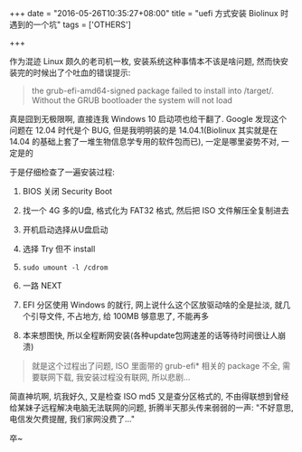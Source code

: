 +++
date = "2016-05-26T10:35:27+08:00"
title = "uefi 方式安装 Biolinux 时遇到的一个坑"
tags = ['OTHERS']

+++

作为混迹 Linux 颇久的老司机一枚, 安装系统这种事情本不该是啥问题, 然而快安装完的时候出了个吐血的错误提示: 

> the grub-efi-amd64-signed package failed to install into /target/. Without the GRUB bootloader the system will not load

真是囧到无极限啊, 直接连我 Windows 10 启动项也给干翻了. Google 发现这个问题在 12.04 时代是个 BUG, 但是我明明装的是 14.04.1(Biolinux 其实就是在 14.04 的基础上套了一堆生物信息学专用的软件包而已), 一定是哪里姿势不对, 一定是的

于是仔细检查了一遍安装过程: 

1. BIOS 关闭 Security Boot

2. 找一个 4G 多的U盘, 格式化为 FAT32 格式, 然后把 ISO 文件解压全复制进去

3. 开机启动选择从U盘启动

4. 选择 Try 但不 install

5. `sudo umount -l /cdrom`

6. 一路 NEXT

7. EFI 分区使用 Windows 的就行, 网上说什么这个区放驱动啥的全是扯淡, 就几个引导文件, 不占地方, 给 100MB 够意思了, 不能再多

8. 本来想图快, 所以全程断网安装(各种update包网速差的话等待时间很让人崩溃)

> 就是这个过程出了问题, ISO 里面带的 grub-efi* 相关的 package 不全, 需要联网下载, 我安装过程没有联网, 所以悲剧...

简直神坑啊, 坑我好久, 又是检查 ISO md5 又是查分区格式的, 不由得联想到曾经给某妹子远程解决电脑无法联网的问题, 折腾半天那头传来弱弱的一声: "不好意思, 电信发欠费提醒, 我们家网没费了..."

卒~